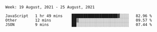<!--START_SECTION:waka-->
```text
Week: 19 August, 2021 - 25 August, 2021

JavaScript   1 hr 49 mins    ████████████████████▓░░░░   82.96 % 
Other        12 mins         ██▒░░░░░░░░░░░░░░░░░░░░░░   09.57 % 
JSON         9 mins          ██░░░░░░░░░░░░░░░░░░░░░░░   07.44 % 
```
<!--END_SECTION:waka-->
